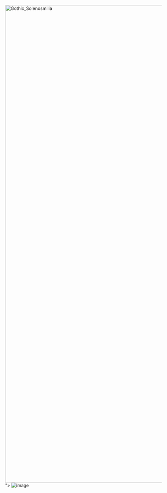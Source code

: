 <picture>
 <source media="(prefers-color-scheme: dark)" srcset="<a data-flickr-embed="true" href="https://www.flickr.com/photos/194772127@N06/51974281703/in/photostream/" title="Gothic_Solenosmilia"><img src="https://live.staticflickr.com/65535/51974281703_4f25319c1a_k.jpg" width="2048" height="1536" alt="Gothic_Solenosmilia"/></a><script async src="//embedr.flickr.com/assets/client-code.js" charset="utf-8"></script>">
 <source media="(prefers-color-scheme: light)" srcset="https://d2zmi9say0r1yj.cloudfront.net/OceanImageBank_BethWatson_03_.jpg">
 <img alt="image" src="https://www.flickr.com/photos/194772127@N06/51973201302/](https://d1qsp4j04beddk.cloudfront.net/OceanImageBank_IshanHassan_04.jpg">
</picture>
